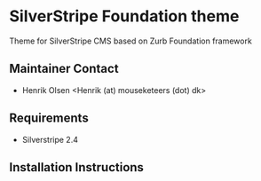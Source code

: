 # SilverStripe Foundation theme
Theme for SilverStripe CMS based on Zurb Foundation framework

## Maintainer Contact
* Henrik Olsen
  <Henrik (at) mouseketeers (dot) dk>

## Requirements
* Silverstripe 2.4

## Installation Instructions